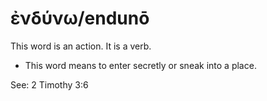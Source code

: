 # ἐνδύνω/endunō
This word is an action. It is a verb.

* This word means to enter secretly or sneak into a place. 

See: 2 Timothy 3:6
